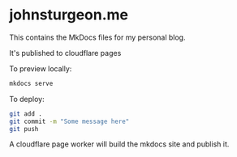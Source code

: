 # johnsturgeon.me

This contains the MkDocs files for my personal blog.

It's published to cloudflare pages

To preview locally:

```bash
mkdocs serve
```

To deploy:

```bash
git add .
git commit -m "Some message here"
git push
```

A cloudflare page worker will build the mkdocs site and publish it.
